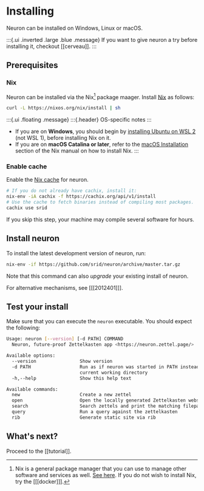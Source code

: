 # Installing

Neuron can be installed on Windows, Linux or macOS.

:::{.ui .inverted .large .blue .message}
If you want to give neuron a try before installing it, checkout [[cerveau]].
:::

## Prerequisites

### Nix

Neuron can be installed via the Nix[^nix] package maager. Install [Nix](https://nixos.org/) as follows:

``` bash
curl -L https://nixos.org/nix/install | sh
```

:::{.ui .floating .message}
:::{.header}
OS-specific notes
:::

* If you are on **Windows**, you should begin by [installing Ubuntu on
WSL 2](https://docs.microsoft.com/en-us/windows/wsl/install-win10) (not WSL 1), before installing Nix on it.
* If you are on **macOS Catalina or later**, refer to the [macOS Installation](https://nixos.org/manual/nix/stable/#sect-macos-installation) section of the Nix manual on how to install Nix.
:::
 
### Enable cache

Enable the [Nix cache](https://srid.cachix.org/) for neuron.

``` bash
# If you do not already have cachix, install it:
nix-env -iA cachix -f https://cachix.org/api/v1/install
# Use the cache to fetch binaries instead of compiling most packages.
cachix use srid
```

If you skip this step, your machine may compile several software for hours.

## Install neuron

To install the latest development version of neuron, run:

```bash
nix-env -if https://github.com/srid/neuron/archive/master.tar.gz
```

Note that this command can also *upgrade* your existing install of neuron.

For alternative mechanisms, see [[[2012401]]].

## Test your install

Make sure that you can execute the `neuron` executable. You should expect the following:

```bash
Usage: neuron [--version] [-d PATH] COMMAND
  Neuron, future-proof Zettelkasten app <https://neuron.zettel.page/>

Available options:
  --version                Show version
  -d PATH                  Run as if neuron was started in PATH instead of the
                           current working directory
  -h,--help                Show this help text

Available commands:
  new                      Create a new zettel
  open                     Open the locally generated Zettelkasten website
  search                   Search zettels and print the matching filepath
  query                    Run a query against the zettelkasten
  rib                      Generate static site via rib
```

## What's next?

Proceed to the [[tutorial]].

[^nix]: Nix is a general package manager that you can use to manage other software and services as well. [See here](https://github.com/srid/neuron/issues/193#issuecomment-629557917). If you do not wish to install Nix, try the [[[docker]]].
